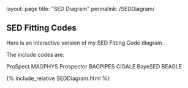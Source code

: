 layout: page
title: "SED Diagram"
permalink: /SEDDiagram/


## SED Fitting Codes

Here is an interactive version of my SED Fitting Code diagram. 

The include codes are:

ProSpect
MAGPHYS
Prospector
BAGPIPES
CIGALE
BayeSED
BEAGLE

{% include_relative SEDDiagram.html %}
